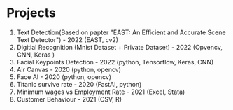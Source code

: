 # Projects

1. Text Detection(Based on papter "EAST: An Efficient and Accurate Scene Text Detector") - 2022 (EAST, cv2) 
2. Digitial Recognition (Mnist Dataset + Private Dataset) - 2022 (Opvencv, CNN, Keras )
3. Facial Keypoints Detection - 2022 (python, Tensorflow, Keras, CNN)
4. Air Canvas - 2020 (python, opencv) 
5. Face AI - 2020 (python, opencv)
6. Titanic survive rate - 2020 (FastAI, python)
7. Minimum wages vs Employment Rate - 2021 (Excel, Stata)
8. Customer Behaviour - 2021 (CSV, R) 
